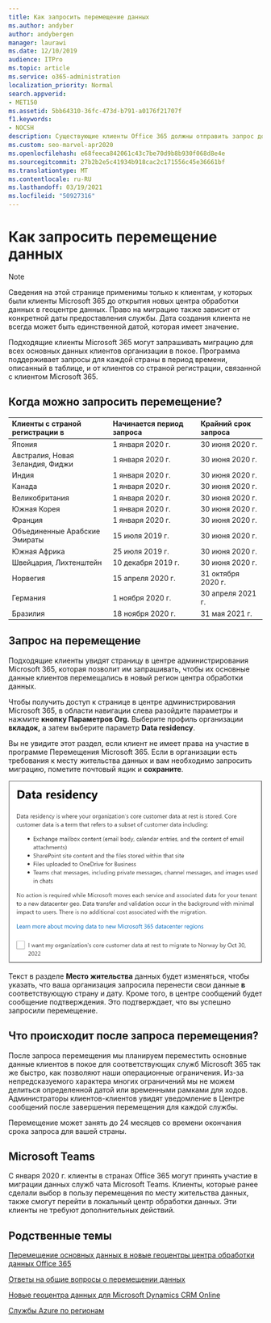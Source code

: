 ```yaml
---
title: Как запросить перемещение данных
ms.author: andyber
author: andybergen
manager: laurawi
ms.date: 12/10/2019
audience: ITPro
ms.topic: article
ms.service: o365-administration
localization_priority: Normal
search.appverid:
- MET150
ms.assetid: 5bb64310-36fc-473d-b791-a0176f21707f
f1.keywords:
- NOCSH
description: Существующие клиенты Office 365 должны отправить запрос до крайнего срока для своей страны, чтобы их данные служб Microsoft 365 были перенесены на новый географ.
ms.custom: seo-marvel-apr2020
ms.openlocfilehash: e68feeca842061c43c7be70d9b8b930f068d8e4e
ms.sourcegitcommit: 27b2b2e5c41934b918cac2c171556c45e36661bf
ms.translationtype: MT
ms.contentlocale: ru-RU
ms.lasthandoff: 03/19/2021
ms.locfileid: "50927316"
---
```

# <a name="how-to-request-your-data-move"></a>Как запросить перемещение данных

> [!NOTE]
> Сведения на этой странице применимы только к клиентам, у которых были клиенты Microsoft 365 до открытия новых центра обработки данных в геоцентре данных. Право на миграцию также зависит от конкретной даты предоставления службы.  Дата создания клиента не всегда может быть единственной датой, которая имеет значение.
  
Подходящие клиенты Microsoft 365 могут запрашивать миграцию для всех основных данных клиентов организации в покое.  Программа поддерживает запросы для каждой страны в период времени, описанный в таблице, и от клиентов со страной регистрации, связанной с клиентом Microsoft 365.
  
## <a name="when-can-i-request-a-move"></a>Когда можно запросить перемещение?

| Клиенты с страной регистрации в | Начинается период запроса | Крайний срок запроса |
|:-----|:-----|:-----|
|Япония  <br/> |1 января 2020 г.  <br/> |30 июня 2020 г.  <br/> |
|Австралия, Новая Зеландия, Фиджи  <br/> |1 января 2020 г.  <br/> |30 июня 2020 г.  <br/> |
|Индия  <br/> |1 января 2020 г.  <br/> |30 июня 2020 г.  <br/> |
|Канада  <br/> |1 января 2020 г.  <br/> |30 июня 2020 г.  <br/> |
|Великобритания  <br/> |1 января 2020 г.  <br/> |30 июня 2020 г.  <br/> |
|Южная Корея  <br/> |1 января 2020 г.  <br/> |30 июня 2020 г.  <br/> |
|Франция  <br/> |1 января 2020 г.  <br/> |30 июня 2020 г.  <br/> |
|Объединенные Арабские Эмираты  <br/> |15 июля 2019 г.  <br/> |30 июня 2020 г.  <br/> |
|Южная Африка  <br/> |25 июля 2019 г.  <br/> |30 июня 2020 г.  <br/> |
|Швейцария, Лихтенштейн  <br/> |10 декабря 2019 г.  <br/> |30 июня 2020 г.  <br/> |
|Норвегия  <br/> |15 апреля 2020 г.  <br/> |31 октября 2020 г.  <br/> |
|Германия  <br/> |1 ноября 2020 г.  <br/> |30 апреля 2021 г.  <br/> |
|Бразилия  <br/> |18 ноября 2020 г.  <br/> |31 мая 2021 г.  <br/> |

## <a name="how-to-request-a-move"></a>Запрос на перемещение

Подходящие клиенты увидят страницу в центре администрирования Microsoft 365, которая позволит им запрашивать, чтобы их основные данные клиентов перемещались в новый регион центра обработки данных.  
  
Чтобы получить доступ к странице в центре администрирования Microsoft 365, в области навигации слева разойдите параметры и нажмите **кнопку Параметров Org.**
Выберите профиль организации **вкладок,** а затем выберите параметр **Data residency**.
  
Вы не увидите этот раздел, если клиент не имеет права на участие в программе Перемещения Microsoft 365.  Если в организации есть требования к месту жительства данных и вам необходимо запросить миграцию, пометите почтовый ящик и **сохраните**.
  
![Экран явного согласия для центра обработки данных](../media/dataresidencyflyoutae.jpg)
  
Текст в разделе **Место жительства** данных будет изменяться, чтобы указать, что ваша организация запросила перенести свои данные **в** соответствующую страну и дату. Кроме того, в центре сообщений будет сообщение подтверждения. Это подтверждает, что вы успешно запросили перемещение. 
  
## <a name="what-happens-after-requesting-a-move"></a>Что происходит после запроса перемещения?

После запроса перемещения мы планируем переместить основные данные клиентов в покое для соответствующих служб Microsoft 365 так же быстро, как позволяют наши операционные ограничения. Из-за непредсказуемого характера многих ограничений мы не можем делиться определенной датой или временными рамками для ходов. Администраторы клиентов-клиентов увидят уведомление в Центре сообщений после завершения перемещения для каждой службы.
  
Перемещение может занять до 24 месяцев со времени окончания срока запроса для вашей страны.
  
## <a name="microsoft-teams"></a>Microsoft Teams

С января 2020 г. клиенты в странах Office 365 могут принять участие в миграции данных служб чата Microsoft Teams.  Клиенты, которые ранее сделали выбор в пользу перемещения по месту жительства данных, также смогут перейти в локальный центр обработки данных.  Эти клиенты не требуют дополнительных действий.

## <a name="related-topics"></a>Родственные темы

[Перемещение основных данных в новые геоцентры центра обработки данных Office 365](moving-data-to-new-datacenter-geos.md)

[Ответы на общие вопросы о перемещении данных](data-move-faq.md)

[Новые геоцентра данных для Microsoft Dynamics CRM Online](/power-platform/admin/new-datacenter-regions)
  
[Службы Azure по регионам](https://azure.microsoft.com/regions/)

